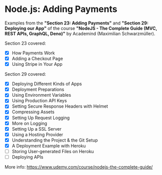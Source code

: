 # Node.js: Adding Payments

Examples from the **"Section 23: Adding Payments"** and **"Section 29: Deploying our App"** of the course **"NodeJS - The Complete Guide (MVC, REST APIs, GraphQL, Deno)"** by Academind (Maximilian Schwarzmüller).

Section 23 covered:

- [x] How Payments Work
- [x] Adding a Checkout Page
- [x] Using Stripe in Your App

Section 29 covered:

- [x] Deploying Different Kinds of Apps
- [x] Deployment Preparations
- [x] Using Environment Variables
- [x] Using Production API Keys
- [x] Setting Secure Response Headers with Helmet
- [x] Compressing Assets
- [x] Setting Up Request Logging
- [x] More on Logging
- [x] Setting Up a SSL Server
- [x] Using a Hosting Provider
- [x] Understanding the Project & the Git Setup
- [x] A Deployment Example with Heroku
- [ ] Storing User-generated Files on Heroku
- [ ] Deploying APIs

More info: https://www.udemy.com/course/nodejs-the-complete-guide/
